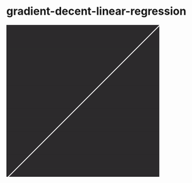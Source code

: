 # gradient-decent-linear-regression

<img src="assets/gradient-decent-linear-regression.gif" width="400px">
